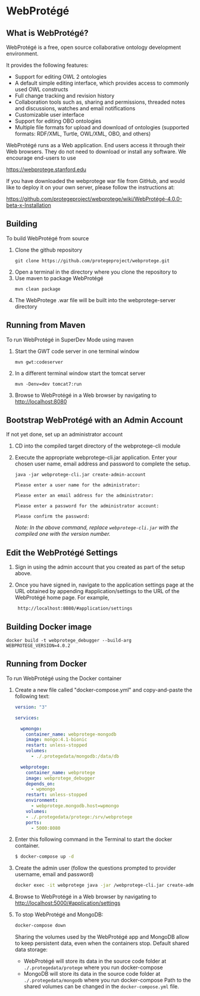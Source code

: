 WebProtégé
==========

What is WebProtégé?
-------------------

WebProtégé is a free, open source collaborative ontology development environment.

It provides the following features:
- Support for editing OWL 2 ontologies
- A default simple editing interface, which provides access to commonly used OWL constructs
- Full change tracking and revision history
- Collaboration tools such as, sharing and permissions, threaded notes and discussions, watches and email notifications
- Customizable user interface
- Support for editing OBO ontologies
- Multiple file formats for upload and download of ontologies (supported formats: RDF/XML, Turtle, OWL/XML, OBO, and others)

WebProtégé runs as a Web application. End users access it through their Web browsers.
They do not need to download or install any software. We encourage end-users to use

https://webprotege.stanford.edu

If you have downloaded the webprotege war file from GitHub, and would like to deploy it on your own server,
please follow the instructions at:

https://github.com/protegeproject/webprotege/wiki/WebProtégé-4.0.0-beta-x-Installation

Building
--------

To build WebProtégé from source

1) Clone the github repository
   ```
   git clone https://github.com/protegeproject/webprotege.git
   ```
2) Open a terminal in the directory where you clone the repository to
3) Use maven to package WebProtégé
   ```
   mvn clean package
   ```
5) The WebProtege .war file will be built into the webprotege-server directory

Running from Maven
------------------

To run WebProtégé in SuperDev Mode using maven

1) Start the GWT code server in one terminal window
    ```
    mvn gwt:codeserver
    ```
2) In a different terminal window start the tomcat server
    ```
    mvn -Denv=dev tomcat7:run
    ```
3) Browse to WebProtégé in a Web browser by navigating to [http://localhost:8080](http://localhost:8080)


Bootstrap WebProtégé with an Admin Account
------------------
If not yet done, set up an administrator account

1) CD into the compiled target directory of the webprotege-cli module 

2) Execute the appropriate webprotege-cli.jar application. Enter your chosen user name, email address and password to complete the setup.
   ```
   java -jar webprotege-cli.jar create-admin-account
   ```
   ```
   Please enter a user name for the administrator:
   ```
   ```
   Please enter an email address for the administrator:
   ```
   ```
   Please enter a password for the administrator account:
   ```
   ```
   Please confirm the password:
   ```
   
   _Note: In the above command, replace ```webprotege-cli.jar``` with the compiled one with the version number._

Edit the WebProtégé Settings
-------------------

1) Sign in using the admin account that you created as part of the setup above.

2) Once you have signed in, navigate to the application settings page at the URL obtained by appending #application/settings to the URL of the WebProtégé home page. For example, 

   ``` http://localhost:8080/#application/settings```


Building Docker image
-------------------
```docker build -t webprotege_debugger --build-arg WEBPROTEGE_VERSION=4.0.2 ```


Running from Docker
-------------------

To run WebProtégé using the Docker container

1) Create a new file called "docker-compose.yml" and copy-and-paste the following text:
   ```yml
   version: "3"
   
   services:
   
     wpmongo:
       container_name: webprotege-mongodb
       image: mongo:4.1-bionic
       restart: unless-stopped
       volumes: 
         - ./.protegedata/mongodb:/data/db
   
     webprotege:
       container_name: webprotege
       image: webprotege_debugger
       depends_on:
         - wpmongo
       restart: unless-stopped
       environment:
         - webprotege.mongodb.host=wpmongo
       volumes: 
       - ./.protegedata/protege:/srv/webprotege
       ports:
         - 5000:8080
   ```
2) Enter this following command in the Terminal to start the docker container.
   ```bash
   $ docker-compose up -d
   ```
   
3) Create the admin user (follow the questions prompted to provider username, email and password)
   ```bash
   docker exec -it webprotege java -jar /webprotege-cli.jar create-admin-account
   ```
3) Browse to WebProtégé in a Web browser by navigating to [http://localhost:5000/#application/settings](http://localhost:5000/#application/settings)

4) To stop WebProtégé and MongoDB:
   ```bash
   docker-compose down
   ```
   Sharing the volumes used by the WebProtégé app and MongoDB allow to keep persistent data, even when the containers stop. Default shared data storage:
   - WebProtégé will store its data in the source code folder at `./.protegedata/protege` where you run docker-compose
   - MongoDB will store its data in the source code folder at `./.protegedata/mongodb` where you run docker-compose
   Path to the shared volumes can be changed in the `docker-compose.yml` file.